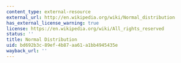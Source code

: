 ```yaml
---
content_type: external-resource
external_url: http://en.wikipedia.org/wiki/Normal_distribution
has_external_license_warning: true
license: https://en.wikipedia.org/wiki/All_rights_reserved
status: ''
title: Normal Distribution
uid: bd692b3c-89ef-4b87-aa61-a1bb4945435e
wayback_url: ''
---
```


